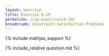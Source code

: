 ```yaml
---
layout: exercise
title: Exercise 6.19
permalink: /csp-exercises/6-19/
breadcrumb: Constraint Satisfaction Problems
---
```


{% include mathjax_support %}

<div><i class="arrow-up" data-chapter="csp-exercises" data-exercise="ex_19" data-rating="0"></i></div>
{% include_relative question.md %}
